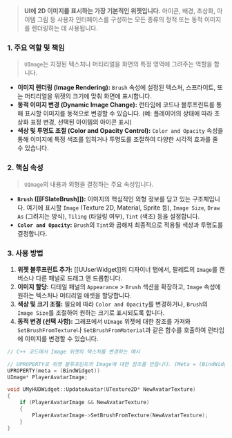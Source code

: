 > **UI에 2D 이미지를 표시하는 가장 기본적인 위젯입니다.** 아이콘, 배경, 초상화, 아이템 그림 등 사용자 인터페이스를 구성하는 모든 종류의 정적 또는 동적 이미지를 렌더링하는 데 사용됩니다.

### **1. 주요 역할 및 책임**
> `UImage`는 지정된 텍스처나 머티리얼을 화면의 특정 영역에 그려주는 역할을 합니다.
* **이미지 렌더링 (Image Rendering):**
    `Brush` 속성에 설정된 텍스처, 스프라이트, 또는 머티리얼을 위젯의 크기에 맞춰 화면에 표시합니다.
* **동적 이미지 변경 (Dynamic Image Change):**
    런타임에 코드나 블루프린트를 통해 표시할 이미지를 동적으로 변경할 수 있습니다. (예: 플레이어의 상태에 따라 초상화 표정 변경, 선택된 아이템의 아이콘 표시)
* **색상 및 투명도 조절 (Color and Opacity Control):**
    `Color and Opacity` 속성을 통해 이미지에 특정 색조를 입히거나 투명도를 조절하여 다양한 시각적 효과를 줄 수 있습니다.

### **2. 핵심 속성**
> `UImage`의 내용과 외형을 결정하는 주요 속성입니다.
* **`Brush` ([[FSlateBrush]]):**
    이미지의 핵심적인 외형 정보를 담고 있는 구조체입니다. 여기에 표시할 `Image` (Texture 2D, Material, Sprite 등), `Image Size`, `Draw As` (그려지는 방식), `Tiling` (타일링 여부), `Tint` (색조) 등을 설정합니다.
* **`Color and Opacity`:**
    `Brush`의 `Tint`와 곱해져 최종적으로 적용될 색상과 투명도를 결정합니다.

### **3. 사용 방법**
1.  **위젯 블루프린트 추가:** [[UUserWidget]]의 디자이너 탭에서, 팔레트의 `Image`를 캔버스나 다른 패널로 드래그 앤 드롭합니다.
2.  **이미지 할당:** 디테일 패널의 `Appearance` > `Brush` 섹션을 확장하고, `Image` 속성에 원하는 텍스처나 머티리얼 애셋을 할당합니다.
3.  **색상 및 크기 조절:** 필요에 따라 `Color and Opacity`를 변경하거나, `Brush`의 `Image Size`를 조절하여 원하는 크기로 표시되도록 합니다.
4.  **동적 변경 (선택 사항):** 그래프에서 `UImage` 위젯에 대한 참조를 가져와 `SetBrushFromTexture`나 `SetBrushFromMaterial`과 같은 함수를 호출하여 런타임에 이미지를 변경할 수 있습니다.

```cpp
// C++ 코드에서 Image 위젯의 텍스처를 변경하는 예시

// UPROPERTY로 위젯 블루프린트의 Image에 대한 참조를 만듭니다. (Meta = (BindWidget))
UPROPERTY(meta = (BindWidget))
UImage* PlayerAvatarImage;

void UMyHUDWidget::UpdateAvatar(UTexture2D* NewAvatarTexture)
{
    if (PlayerAvatarImage && NewAvatarTexture)
    {
        PlayerAvatarImage->SetBrushFromTexture(NewAvatarTexture);
    }
}
```